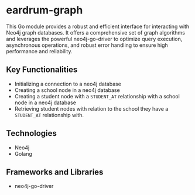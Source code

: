 # eardrum-graph
This Go module provides a robust and efficient interface for interacting with Neo4j graph databases. It offers a comprehensive set of graph algorithms and leverages the powerful neo4j-go-driver to optimize query execution, asynchronous operations, and robust error handling to ensure high performance and reliability.   

## Key Functionalities 

- Initializing a connection to a neo4j database
- Creating a school node in a neo4j database
- Creating a student node with a `STUDENT_AT` relationship with a school node in a neo4j database
- Retrieving student nodes with relation to the school they have a `STUDENT_AT` relationship with.    

## Technologies 

- Neo4j
- Golang

## Frameworks and Libraries

- neo4j-go-driver